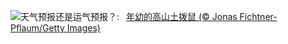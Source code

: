![](https://www.bing.com/th?id=OHR.AustriaMarmot_ZH-CN2303743586_UHD.jpg&w=1000)天气预报还是运气预报？:&nbsp;&ensp;[年幼的高山土拨鼠 (© Jonas Fichtner-Pflaum/Getty Images)](https://www.bing.com/th?id=OHR.AustriaMarmot_ZH-CN2303743586_UHD.jpg)
<br><br/>
